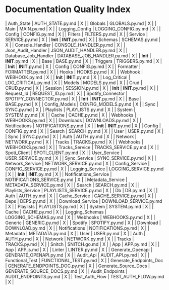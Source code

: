 # Documentation Quality Index

| Auth_State | AUTH_STATE.py.md | X |
| Globals | GLOBALS.py.md | X |
| Main | MAIN.py.md | X |
| Logging_Config | LOGGING_CONFIG.py.md | X |
| Config | CONFIG.py.md | X |
| Filters | FILTERS.py.md | X |
| Service | SERVICE.py.md | X |
| __Init__ | __INIT__.py.md | X |
| Schemas | SCHEMAS.py.md | X |
| Console_Handler | CONSOLE_HANDLER.py.md | X |
| Json_Audit_Handler | JSON_AUDIT_HANDLER.py.md | X |
| Database_Job_Handler | DATABASE_JOB_HANDLER.py.md | X |
| __Init__ | __INIT__.py.md | X |
| Base | BASE.py.md | X |
| Triggers | TRIGGERS.py.md | X |
| __Init__ | __INIT__.py.md | X |
| Config | CONFIG.py.md | X |
| Formatter | FORMATTER.py.md | X |
| Hooks | HOOKS.py.md | X |
| Webhook | WEBHOOK.py.md | X |
| __Init__ | __INIT__.py.md | X |
| Log_Critical | LOG_CRITICAL.py.md | X |
| Models | MODELS.py.md | X |
| Crud | CRUD.py.md | X |
| Session | SESSION.py.md | X |
| __Init__ | __INIT__.py.md | X |
| Request_Id | REQUEST_ID.py.md | X |
| Spotify_Connector | SPOTIFY_CONNECTOR.py.md | X |
| __Init__ | __INIT__.py.md | X |
| Base | BASE.py.md | X |
| Config_Models | CONFIG_MODELS.py.md | X |
| Sync | SYNC.py.md | X |
| Playlists | PLAYLISTS.py.md | X |
| System | SYSTEM.py.md | X |
| Cache | CACHE.py.md | X |
| Webhooks | WEBHOOKS.py.md | X |
| Downloads | DOWNLOADS.py.md | X |
| Notifications | NOTIFICATIONS.py.md | X |
| __Init__ | __INIT__.py.md | X |
| Config | CONFIG.py.md | X |
| Search | SEARCH.py.md | X |
| User | USER.py.md | X |
| Sync | SYNC.py.md | X |
| Auth | AUTH.py.md | X |
| Network | NETWORK.py.md | X |
| Tracks | TRACKS.py.md | X |
| Webhooks | WEBHOOKS.py.md | X |
| Tracks_Service | TRACKS_SERVICE.py.md | X |
| Spoti_Client | SPOTI_CLIENT.py.md | X |
| User_Service | USER_SERVICE.py.md | X |
| Sync_Service | SYNC_SERVICE.py.md | X |
| Network_Service | NETWORK_SERVICE.py.md | X |
| Config_Service | CONFIG_SERVICE.py.md | X |
| Logging_Service | LOGGING_SERVICE.py.md | X |
| __Init__ | __INIT__.py.md | X |
| Notifications_Service | NOTIFICATIONS_SERVICE.py.md | X |
| Metadata_Service | METADATA_SERVICE.py.md | X |
| Search | SEARCH.py.md | X |
| Playlists_Service | PLAYLISTS_SERVICE.py.md | X |
| Db | DB.py.md | X |
| Auth | AUTH.py.md | X |
| Cache_Service | CACHE_SERVICE.py.md | X |
| Deps | DEPS.py.md | X |
| Download_Service | DOWNLOAD_SERVICE.py.md | X |
| Playlists | PLAYLISTS.py.md | X |
| System | SYSTEM.py.md | X |
| Cache | CACHE.py.md | X |
| Logging_Schemas | LOGGING_SCHEMAS.py.md | X |
| Webhooks | WEBHOOKS.py.md | X |
| Generic | GENERIC.py.md | X |
| Spotify | SPOTIFY.py.md | X |
| Download | DOWNLOAD.py.md | X |
| Notifications | NOTIFICATIONS.py.md | X |
| Metadata | METADATA.py.md | X |
| User | USER.py.md | X |
| Auth | AUTH.py.md | X |
| Network | NETWORK.py.md | X |
| Tracks | TRACKS.py.md | X |
| Snitch | SNITCH.go.md | X |
| App | APP.py.md | X |
| App | APP.js.md | X |
| Linter | LINTER.py.md | X |
| Generate_Openapi | GENERATE_OPENAPI.py.md | X |
| Audit_Api | AUDIT_API.py.md | X |
| Functional_Test | FUNCTIONAL_TEST.py.md | X |
| Generate_Endpoints_Doc | GENERATE_ENDPOINTS_DOC.py.md | X |
| Generate_Source_Docs | GENERATE_SOURCE_DOCS.py.md | X |
| Audit_Endpoints | AUDIT_ENDPOINTS.py.md | X |
| Test_Auth_Flow | TEST_AUTH_FLOW.py.md | X |
